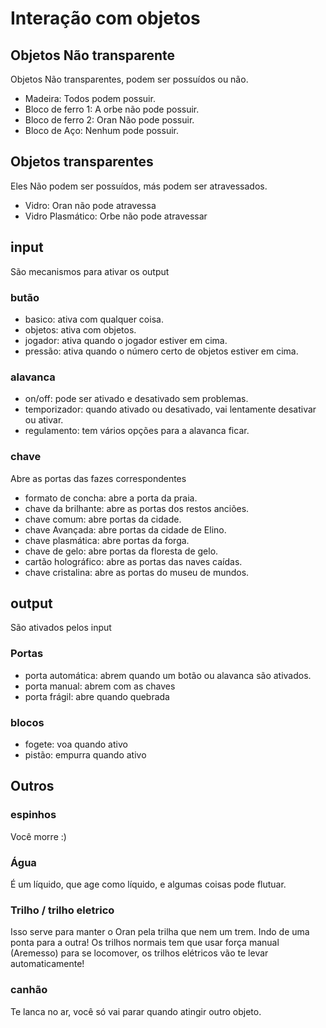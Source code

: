 # Interação com objetos

## Objetos Não transparente
Objetos Não transparentes, podem ser possuídos ou não.
- Madeira: Todos podem possuir.
- Bloco de ferro 1: A orbe não pode possuir.
- Bloco de ferro 2: Oran Não pode possuir.
- Bloco de Aço: Nenhum pode possuir.

## Objetos transparentes
Eles Não podem ser possuídos, más podem ser atravessados.
- Vidro: Oran não pode atravessa
- Vidro Plasmático: Orbe não pode atravessar

## input
São mecanismos para ativar os output
### butão
- basico: ativa com qualquer coisa.
- objetos: ativa com objetos.
- jogador: ativa quando o jogador estiver em cima. 
- pressão: ativa quando o número certo de objetos estiver em cima.

### alavanca
- on/off: pode ser ativado e desativado sem problemas.
- temporizador: quando ativado ou desativado, vai lentamente desativar ou ativar.
- regulamento: tem vários opções para a alavanca ficar.

### chave
Abre as portas das fazes correspondentes
- formato de concha: abre a porta da praia.
- chave da brilhante: abre as portas dos restos anciões.
- chave comum: abre portas da cidade.
- chave Avançada: abre portas da cidade de Elino.
- chave plasmática: abre portas da forga.
- chave de gelo: abre portas da floresta de gelo.
- cartão holográfico: abre as portas das naves caídas.
- chave cristalina: abre as portas do museu de mundos.

## output
São ativados pelos input
### Portas
- porta automática: abrem quando um botão ou alavanca são ativados.
- porta manual: abrem com as chaves
- porta frágil: abre quando quebrada

### blocos 
- fogete: voa quando ativo
- pistão: empurra quando ativo

## Outros
### espinhos
Você morre :)

### Água
É um líquido, que age como líquido, e algumas coisas pode flutuar.

### Trilho / trilho eletrico
Isso serve para manter o Oran pela trilha que nem um trem. Indo de uma ponta para a outra!
Os trilhos normais tem que usar força manual (Aremesso) para se locomover, os trilhos elétricos vão te levar automaticamente!

### canhão
Te lanca no ar, você só vai parar quando atingir outro objeto.

